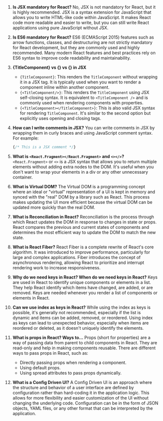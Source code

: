 1. **Is JSX mandatory for React?**
   No, JSX is not mandatory for React, but it is highly recommended. JSX is a syntax extension for JavaScript that allows you to write HTML-like code within JavaScript. It makes React code more readable and easier to write, but you can still write React applications using pure JavaScript without JSX.

2. **Is ES6 mandatory for React?**
   ES6 (ECMAScript 2015) features such as arrow functions, classes, and destructuring are not strictly mandatory for React development, but they are commonly used and highly recommended. Many modern React features and best practices rely on ES6 syntax to improve code readability and maintainability.

3. **{TitleComponent} vs {<TitleComponent/>} vs {<TitleComponent></TitleComponent>} in JSX**
   - `{TitleComponent}`: This renders the `TitleComponent` without wrapping it in a JSX tag. It is typically used when you want to render a component inline within another component.
   - `{<TitleComponent/>}`: This renders the `TitleComponent` using JSX self-closing syntax. It is equivalent to `<TitleComponent />` and is commonly used when rendering components with properties.
   - `{<TitleComponent></TitleComponent>}`: This is also valid JSX syntax for rendering `TitleComponent`. It's similar to the second option but explicitly uses opening and closing tags.

4. **How can I write comments in JSX?**
   You can write comments in JSX by wrapping them in curly braces and using JavaScript comment syntax. For example:
   ```jsx
   {/* This is a JSX comment */}
   ```

5. **What is `<React.Fragment></React.Fragment>` and `<></>`?**
   `<React.Fragment>` or `<>` is a JSX syntax that allows you to return multiple elements without adding extra nodes to the DOM. It's useful when you don't want to wrap your elements in a div or any other unnecessary container.

6. **What is Virtual DOM?**
   The Virtual DOM is a programming concept where an ideal or "virtual" representation of a UI is kept in memory and synced with the "real" DOM by a library such as React. This process makes updating the UI more efficient because the virtual DOM can be updated more quickly than the real DOM.

7. **What is Reconciliation in React?**
   Reconciliation is the process through which React updates the DOM in response to changes in state or props. React compares the previous and current states of components and determines the most efficient way to update the DOM to match the new state.

8. **What is React Fiber?**
   React Fiber is a complete rewrite of React's core algorithm. It was introduced to improve performance, particularly for large and complex applications. Fiber introduces the concept of asynchronous rendering, allowing React to prioritize and interrupt rendering work to increase responsiveness.

9. **Why do we need keys in React? When do we need keys in React?**
   Keys are used in React to identify unique components or elements in a list. They help React identify which items have changed, are added, or are removed. Keys are needed whenever you render a list of components or elements in React.

10. **Can we use index as keys in React?**
    While using the index as keys is possible, it's generally not recommended, especially if the list is dynamic and items can be added, removed, or reordered. Using index as keys can lead to unexpected behavior, especially when items are reordered or deleted, as it doesn't uniquely identify the elements.

11. **What is props in React? Ways to...**
    Props (short for properties) are a way of passing data from parent to child components in React. They are read-only and help in making components reusable. There are different ways to pass props in React, such as:
    - Directly passing props when rendering a component.
    - Using default props.
    - Using spread attributes to pass props dynamically.

12. **What is a Config Driven UI?**
    A Config Driven UI is an approach where the structure and behavior of a user interface are defined by configuration rather than hard-coding it in the application logic. This allows for more flexibility and easier customization of the UI without changing the underlying code. Configuration can be in the form of JSON objects, YAML files, or any other format that can be interpreted by the application.

